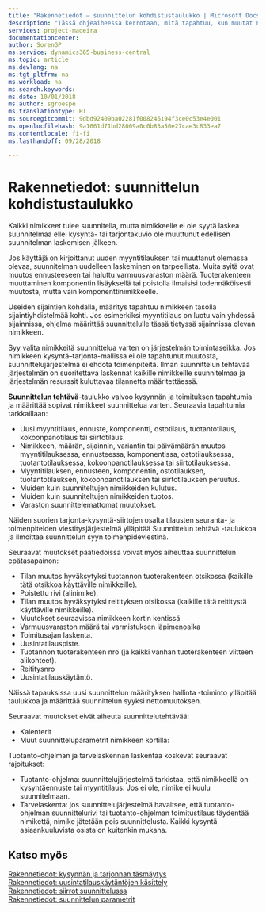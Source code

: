 ```yaml
---
title: "Rakennetiedot – suunnittelun kohdistustaulukko | Microsoft Docs"
description: "Tässä ohjeaiheessa kerrotaan, mitä tapahtuu, kun muutat nimikkeen suunnittelua."
services: project-madeira
documentationcenter: 
author: SorenGP
ms.service: dynamics365-business-central
ms.topic: article
ms.devlang: na
ms.tgt_pltfrm: na
ms.workload: na
ms.search.keywords: 
ms.date: 10/01/2018
ms.author: sgroespe
ms.translationtype: HT
ms.sourcegitcommit: 9dbd92409ba02281f008246194f3ce0c53e4e001
ms.openlocfilehash: 9a1661d71bd28009a0c0b83a50e27cae3c833ea7
ms.contentlocale: fi-fi
ms.lasthandoff: 09/28/2018

---
```

# <a name="design-details-planning-assignment-table"></a>Rakennetiedot: suunnittelun kohdistustaulukko
Kaikki nimikkeet tulee suunnitella, mutta nimikkeelle ei ole syytä laskea suunnitelmaa ellei kysyntä- tai tarjontakuvio ole muuttunut edellisen suunnitelman laskemisen jälkeen.  

Jos käyttäjä on kirjoittanut uuden myyntitilauksen tai muuttanut olemassa olevaa, suunnitelman uudelleen laskeminen on tarpeellista. Muita syitä ovat muutos ennusteeseen tai haluttu varmuusvaraston määrä. Tuoterakenteen muuttaminen komponentin lisäyksellä tai poistolla ilmaisisi todennäköisesti muutosta, mutta vain komponenttinimikkeelle.  

Useiden sijaintien kohdalla, määritys tapahtuu nimikkeen tasolla sijaintiyhdistelmää kohti. Jos esimerkiksi myyntitilaus on luotu vain yhdessä sijainnissa, ohjelma määrittää suunnittelulle tässä tietyssä sijainnissa olevan nimikkeen.  

Syy valita nimikkeitä suunnittelua varten on järjestelmän toimintaseikka. Jos nimikkeen kysyntä–tarjonta-mallissa ei ole tapahtunut muutosta, suunnittelujärjestelmä ei ehdota toimenpiteitä. Ilman suunnittelun tehtävää järjestelmän on suoritettava laskennat kaikille nimikkeille suunnitelmaa ja järjestelmän resurssit kuluttavaa tilannetta määritettäessä.  

**Suunnittelun tehtävä**-taulukko valvoo kysynnän ja toimituksen tapahtumia ja määrittää sopivat nimikkeet suunnittelua varten. Seuraavia tapahtumia tarkkaillaan:  

* Uusi myyntitilaus, ennuste, komponentti, ostotilaus, tuotantotilaus, kokoonpanotilaus tai siirtotilaus.  
* Nimikkeen, määrän, sijainnin, variantin tai päivämäärän muutos myyntitilauksessa, ennusteessa, komponentissa, ostotilauksessa, tuotantotilauksessa, kokoonpanotilauksessa tai siirtotilauksessa.  
* Myyntitilauksen, ennusteen, komponentin, ostotilauksen, tuotantotilauksen, kokoonpanotilauksen tai siirtotilauksen peruutus.  
* Muiden kuin suunniteltujen nimikkeiden kulutus.  
* Muiden kuin suunniteltujen nimikkeiden tuotos.  
* Varaston suunnittelemattomat muutokset.  

Näiden suorien tarjonta-kysyntä-siirtojen osalta tilausten seuranta- ja toimenpiteiden viestitysjärjestelmä ylläpitää Suunnittelun tehtävä -taulukkoa ja ilmoittaa suunnittelun syyn toimenpideviestinä.  

Seuraavat muutokset päätiedoissa voivat myös aiheuttaa suunnittelun epätasapainon:  

* Tilan muutos hyväksytyksi tuotannon tuoterakenteen otsikossa (kaikille tätä otsikkoa käyttäville nimikkeille).  
* Poistettu rivi (alinimike).  
* Tilan muutos hyväksytyksi reitityksen otsikossa (kaikille tätä reititystä käyttäville nimikkeille).  
* Muutokset seuraavissa nimikkeen kortin kentissä.  
* Varmuusvaraston määrä tai varmistuksen läpimenoaika  
* Toimitusajan laskenta.  
* Uusintatilauspiste.  
* Tuotannon tuoterakenteen nro (ja kaikki vanhan tuoterakenteen viitteen alikohteet).  
* Reititysnro  
* Uusintatilauskäytäntö.  

Näissä tapauksissa uusi suunnittelun määrityksen hallinta -toiminto ylläpitää taulukkoa ja määrittää suunnittelun syyksi nettomuutoksen.  

Seuraavat muutokset eivät aiheuta suunnittelutehtävää:  

* Kalenterit  
* Muut suunnitteluparametrit nimikkeen kortilla:  

Tuotanto-ohjelman ja tarvelaskennan laskentaa koskevat seuraavat rajoitukset:  

* Tuotanto-ohjelma: suunnittelujärjestelmä tarkistaa, että nimikkeellä on kysyntäennuste tai myyntitilaus. Jos ei ole, nimike ei kuulu suunnitelmaan.  
* Tarvelaskenta: jos suunnittelujärjestelmä havaitsee, että tuotanto-ohjelman suunnittelurivi tai tuotanto-ohjelman toimitustilaus täydentää nimikettä, nimike jätetään pois suunnittelusta. Kaikki kysyntä asiaankuuluvista osista on kuitenkin mukana.  

## <a name="see-also"></a>Katso myös  
[Rakennetiedot: kysynnän ja tarjonnan täsmäytys](design-details-balancing-demand-and-supply.md)   
[Rakennetiedot: uusintatilauskäytäntöjen käsittely](design-details-handling-reordering-policies.md)   
[Rakennetiedot: siirrot suunnittelussa](design-details-transfers-in-planning.md)   
[Rakennetiedot: suunnittelun parametrit](design-details-planning-parameters.md)  

